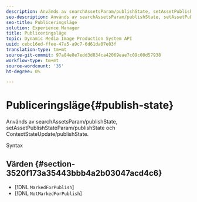 ```yaml
---
description: Används av searchAssetsParam/publishState, setAssetPublishStateParam/publishState och ContextStateUpdate/publishState.
seo-description: Används av searchAssetsParam/publishState, setAssetPublishStateParam/publishState och ContextStateUpdate/publishState.
seo-title: Publiceringsläge
solution: Experience Manager
title: Publiceringsläge
topic: Dynamic Media Image Production System API
uuid: cebc16ed-ffee-47a5-a9c7-6d61da07e03f
translation-type: tm+mt
source-git-commit: 97a84e8e7edd3d834ca42069eae7c09c00d57938
workflow-type: tm+mt
source-wordcount: '35'
ht-degree: 0%

---
```



# Publiceringsläge{#publish-state}

Används av searchAssetsParam/publishState, setAssetPublishStateParam/publishState och ContextStateUpdate/publishState.

Syntax

## Värden {#section-3520f173a35443bbb4a2b03047acd4c6}

* [!DNL `MarkedForPublish`]
* [!DNL `NotMarkedForPublish`]

